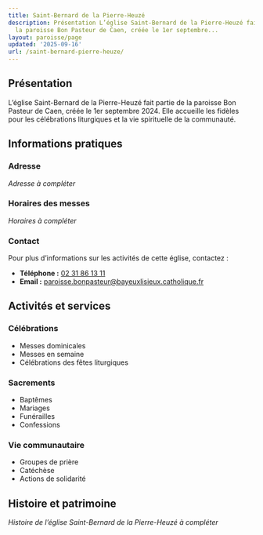 ```yaml
---
title: Saint-Bernard de la Pierre-Heuzé
description: Présentation L’église Saint-Bernard de la Pierre-Heuzé fait partie de
  la paroisse Bon Pasteur de Caen, créée le 1er septembre...
layout: paroisse/page
updated: '2025-09-16'
url: /saint-bernard-pierre-heuze/
---
```


## Présentation

L’église Saint-Bernard de la Pierre-Heuzé fait partie de la paroisse Bon Pasteur de Caen, créée le 1er septembre 2024. Elle accueille les fidèles pour les célébrations liturgiques et la vie spirituelle de la communauté.

## Informations pratiques

### Adresse

_Adresse à compléter_

### Horaires des messes

_Horaires à compléter_

### Contact

Pour plus d’informations sur les activités de cette église, contactez :

  * **Téléphone :** [02 31 86 13 11](tel:+33231861311)
  * **Email :** paroisse.bonpasteur@bayeuxlisieux.catholique.fr

## Activités et services

### Célébrations

  * Messes dominicales
  * Messes en semaine
  * Célébrations des fêtes liturgiques

### Sacrements

  * Baptêmes
  * Mariages
  * Funérailles
  * Confessions

### Vie communautaire

  * Groupes de prière
  * Catéchèse
  * Actions de solidarité

## Histoire et patrimoine

_Histoire de l’église Saint-Bernard de la Pierre-Heuzé à compléter_
